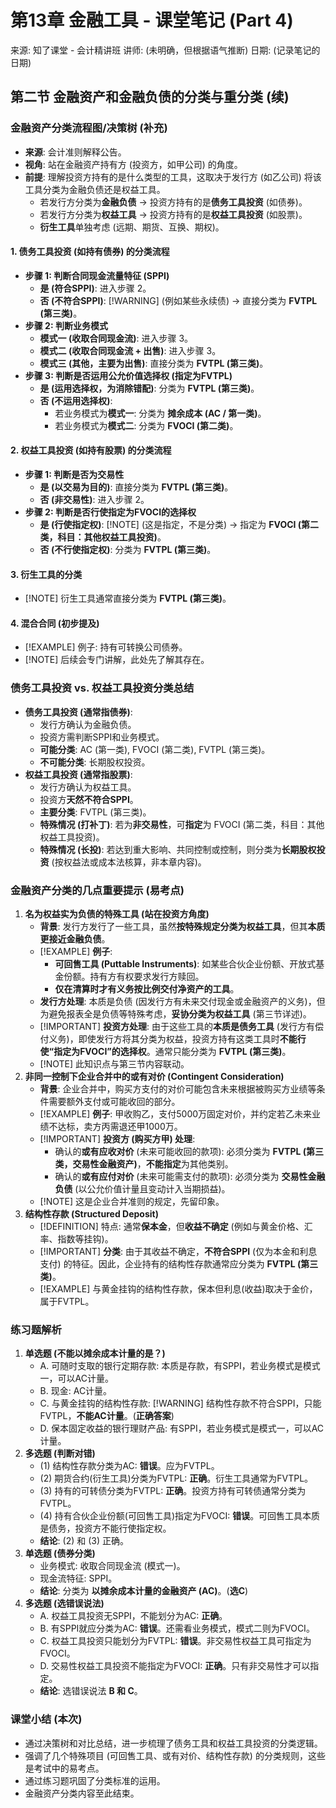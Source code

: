 # 第13章 金融工具 - 课堂笔记 (Part 4)
来源: 知了课堂 - 会计精讲班
讲师: (未明确，但根据语气推断)
日期: (记录笔记的日期)
## 第二节 金融资产和金融负债的分类与重分类 (续)
### 金融资产分类流程图/决策树 (补充)
- **来源**: 会计准则解释公告。
- **视角**: 站在金融资产持有方 (投资方，如甲公司) 的角度。
- **前提**: 理解投资方持有的是什么类型的工具，这取决于发行方 (如乙公司) 将该工具分类为金融负债还是权益工具。
    - 若发行方分类为**金融负债** -> 投资方持有的是**债务工具投资** (如债券)。
    - 若发行方分类为**权益工具** -> 投资方持有的是**权益工具投资** (如股票)。
    - **衍生工具**单独考虑 (远期、期货、互换、期权)。
#### 1. 债务工具投资 (如持有债券) 的分类流程
- **步骤 1: 判断合同现金流量特征 (SPPI)**
    - **是 (符合SPPI)**: 进入步骤 2。
    - **否 (不符合SPPI)**: [!WARNING] (例如某些永续债) -> 直接分类为 **FVTPL (第三类)**。
- **步骤 2: 判断业务模式**
    - **模式一 (收取合同现金流)**: 进入步骤 3。
    - **模式二 (收取合同现金流 + 出售)**: 进入步骤 3。
    - **模式三 (其他，主要为出售)**: 直接分类为 **FVTPL (第三类)**。
- **步骤 3: 判断是否运用公允价值选择权 (指定为FVTPL)**
    - **是 (运用选择权，为消除错配)**: 分类为 **FVTPL (第三类)**。
    - **否 (不运用选择权)**:
        - 若业务模式为**模式一**: 分类为 **摊余成本 (AC / 第一类)**。
        - 若业务模式为**模式二**: 分类为 **FVOCI (第二类)**。
#### 2. 权益工具投资 (如持有股票) 的分类流程
- **步骤 1: 判断是否为交易性**
    - **是 (以交易为目的)**: 直接分类为 **FVTPL (第三类)**。
    - **否 (非交易性)**: 进入步骤 2。
- **步骤 2: 判断是否行使指定为FVOCI的选择权**
    - **是 (行使指定权)**: [!NOTE] (这是指定，不是分类) -> 指定为 **FVOCI (第二类，科目：其他权益工具投资)**。
    - **否 (不行使指定权)**: 分类为 **FVTPL (第三类)**。
#### 3. 衍生工具的分类
- [!NOTE] 衍生工具通常直接分类为 **FVTPL (第三类)**。
#### 4. 混合合同 (初步提及)
- [!EXAMPLE] 例子: 持有可转换公司债券。
- [!NOTE] 后续会专门讲解，此处先了解其存在。
### 债务工具投资 vs. 权益工具投资分类总结
- **债务工具投资 (通常指债券)**:
    - 发行方确认为金融负债。
    - 投资方需判断SPPI和业务模式。
    - **可能分类**: AC (第一类), FVOCI (第二类), FVTPL (第三类)。
    - **不可能分类**: 长期股权投资。
- **权益工具投资 (通常指股票)**:
    - 发行方确认为权益工具。
    - 投资方**天然不符合SPPI**。
    - **主要分类**: FVTPL (第三类)。
    - **特殊情况 (打补丁)**: 若为**非交易性**，可**指定**为 FVOCI (第二类，科目：其他权益工具投资)。
    - **特殊情况 (长投)**: 若达到重大影响、共同控制或控制，则分类为**长期股权投资** (按权益法或成本法核算，非本章内容)。
### 金融资产分类的几点重要提示 (易考点)
1. **名为权益实为负债的特殊工具 (站在投资方角度)**
    - **背景**: 发行方发行了一些工具，虽然**按特殊规定分类为权益工具**，但其**本质更接近金融负债**。
    - [!EXAMPLE] **例子**:
        - **可回售工具 (Puttable Instruments)**: 如某些合伙企业份额、开放式基金份额。持有方有权要求发行方赎回。
        - **仅在清算时才有义务按比例交付净资产的工具**。
    - **发行方处理**: 本质是负债 (因发行方有未来交付现金或金融资产的义务)，但为避免报表全是负债等特殊考虑，**妥协分类为权益工具** (第三节详述)。
    - [!IMPORTANT] **投资方处理**: 由于这些工具的**本质是债务工具** (发行方有偿付义务)，即使发行方将其分类为权益，投资方持有这类工具时**不能行使“指定为FVOCI”的选择权**。通常只能分类为 **FVTPL (第三类)**。
    - [!NOTE] 此知识点与第三节内容联动。
2. **非同一控制下企业合并中的或有对价 (Contingent Consideration)**
    - **背景**: 企业合并中，购买方支付的对价可能包含未来根据被购买方业绩等条件需要额外支付或可能收回的部分。
    - [!EXAMPLE] **例子**: 甲收购乙，支付5000万固定对价，并约定若乙未来业绩不达标，卖方丙需退还甲1000万。
    - [!IMPORTANT] **投资方 (购买方甲) 处理**:
        - 确认的**或有应收对价** (未来可能收回的款项): 必须分类为 **FVTPL (第三类，交易性金融资产)**，**不能指定**为其他类别。
        - 确认的**或有应付对价** (未来可能需支付的款项): 必须分类为 **交易性金融负债** (以公允价值计量且变动计入当期损益)。
    - [!NOTE] 这是企业合并准则的规定，先留印象。
3. **结构性存款 (Structured Deposit)**
    - [!DEFINITION] 特点: 通常**保本金**，但**收益不确定** (例如与黄金价格、汇率、指数等挂钩)。
    - [!IMPORTANT] **分类**: 由于其收益不确定，**不符合SPPI** (仅为本金和利息支付) 的特征。因此，企业持有的结构性存款通常应分类为 **FVTPL (第三类)**。
    - [!EXAMPLE] 与黄金挂钩的结构性存款，保本但利息(收益)取决于金价，属于FVTPL。
### 练习题解析
1. **单选题 (不能以摊余成本计量的是？)**
    - A. 可随时支取的银行定期存款: 本质是存款，有SPPI，若业务模式是模式一，可以AC计量。
    - B. 现金: AC计量。
    - C. 与黄金挂钩的结构性存款: [!WARNING] 结构性存款不符合SPPI，只能FVTPL，**不能AC计量**。(**正确答案**)
    - D. 保本固定收益的银行理财产品: 有SPPI，若业务模式是模式一，可以AC计量。
2. **多选题 (判断对错)**
    - (1) 结构性存款分类为AC: **错误**。应为FVTPL。
    - (2) 期货合约(衍生工具)分类为FVTPL: **正确**。衍生工具通常为FVTPL。
    - (3) 持有的可转债分类为FVTPL: **正确**。投资方持有可转债通常分类为FVTPL。
    - (4) 持有合伙企业份额(可回售工具)指定为FVOCI: **错误**。可回售工具本质是债务，投资方不能行使指定权。
    - **结论**: (2) 和 (3) 正确。
3. **单选题 (债券分类)**
    - 业务模式: 收取合同现金流 (模式一)。
    - 现金流特征: SPPI。
    - **结论**: 分类为 **以摊余成本计量的金融资产 (AC)**。(**选C**)
4. **多选题 (选错误说法)**
    - A. 权益工具投资无SPPI，不能划分为AC: **正确**。
    - B. 有SPPI就应分类为AC: **错误**。还需看业务模式，模式二则为FVOCI。
    - C. 权益工具投资只能划分为FVTPL: **错误**。非交易性权益工具可指定为FVOCI。
    - D. 交易性权益工具投资不能指定为FVOCI: **正确**。只有非交易性才可以指定。
    - **结论**: 选错误说法 **B 和 C**。
### 课堂小结 (本次)
- 通过决策树和对比总结，进一步梳理了债务工具和权益工具投资的分类逻辑。
- 强调了几个特殊项目 (可回售工具、或有对价、结构性存款) 的分类规则，这些是考试中的易考点。
- 通过练习题巩固了分类标准的运用。
- 金融资产分类内容至此结束。